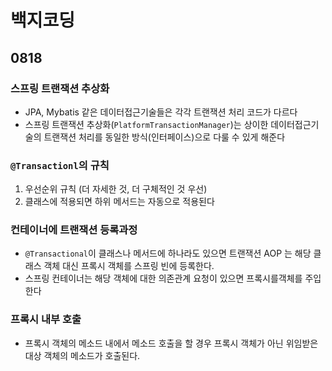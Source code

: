 # 백지코딩

## 0818

### 스프링 트랜잭션 추상화

- JPA, Mybatis 같은 데이터접근기술들은 각각 트랜잭션 처리 코드가 다르다
- 스프링 트랜잭션 추상화(`PlatformTransactionManager`)는 상이한 데이터접근기술의 트랜잭션 처리를 동일한 방식(인터페이스)으로 다룰 수 있게 해준다

### `@Transactionl`의 규칙

1. 우선순위 규칙 (더 자세한 것, 더 구체적인 것 우선)
2. 클래스에 적용되면 하위 메서드는 자동으로 적용된다

### 컨테이너에 트랜잭션 등록과정

- `@Transactional`이 클래스나 메서드에 하나라도 있으면 트랜잭션 AOP 는 해당 클래스 객체 대신 프록시 객체를 스프링 빈에 등록한다.
- 스프링 컨테이너는 해당 객체에 대한 의존관계 요청이 있으면 프록시를객체를 주입한다

### 프록시 내부 호출

- 프록시 객체의 메소드 내에서 메소드 호출을 할 경우 프록시 객체가 아닌 위임받은 대상 객체의 메소드가 호출된다.
